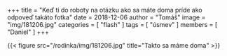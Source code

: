+++
title = "Keď ti do roboty na otázku ako sa máte doma príde ako odpoveď takáto fotka"
date = 2018-12-06
author = "Tomáš"
image = "img/181206.jpg"
categories = [ "flash" ]
tags = [ "úsmev" ]
members = [ "Daniel" ]
+++

<!--more-->

{{< figure src="/rodinka/img/181206.jpg" title="Takto sa máme doma" >}}


